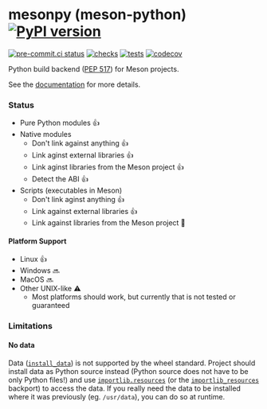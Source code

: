 # mesonpy (meson-python) [![PyPI version](https://badge.fury.io/py/meson-python.svg)](https://pypi.org/project/meson-python/)

[![pre-commit.ci status](https://results.pre-commit.ci/badge/github/FFY00/mesonpy/main.svg)](https://results.pre-commit.ci/latest/github/FFY00/mesonpy/main)
[![checks](https://github.com/FFY00/mesonpy/actions/workflows/checks.yml/badge.svg)](https://github.com/FFY00/mesonpy/actions/workflows/checks.yml)
[![tests](https://github.com/FFY00/mesonpy/actions/workflows/tests.yml/badge.svg)](https://github.com/FFY00/mesonpy/actions/workflows/tests.yml)
[![codecov](https://codecov.io/gh/FFY00/mesonpy/branch/main/graph/badge.svg?token=xcb2u2YvVk)](https://codecov.io/gh/FFY00/mesonpy)

Python build backend ([PEP 517](https://www.python.org/dev/peps/pep-0517/)) for Meson projects.

See the [documentation](https://meson-python.readthedocs.io/en/stable/) for more details.

### Status

- Pure Python modules :+1:
- Native modules
  - Don't link against anything :+1:
  - Link aginst external libraries :+1:
  - Link aginst libraries from the Meson project :+1:
  - Detect the ABI :+1:
- Scripts (executables in Meson)
  - Don't link aginst anything :+1:
  - Link against external libraries :+1:
  - Link against libraries from the Meson project :hammer:

#### Platform Support

- Linux :+1:
- Windows :soon:
- MacOS :soon:
- Other UNIX-like :warning:
  - Most platforms should work, but currently that is not tested or guaranteed

### Limitations

#### No data

Data ([`install_data`](https://mesonbuild.com/Reference-manual_functions.html#install_data))
is not supported by the wheel standard. Project should install data as Python
source instead (Python source does not have to be only Python files!) and use
[`importlib.resources`](https://docs.python.org/3/library/importlib.html#module-importlib.resources)
(or the [`importlib_resources`](https://github.com/python/importlib_resources)
backport) to access the data. If you really need the data to be installed where
it was previously (eg. `/usr/data`), you can do so at runtime.
